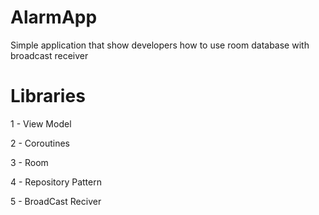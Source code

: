 # AlarmApp
Simple application that show developers how to use room database with broadcast receiver 


# Libraries

1 - View Model

2 - Coroutines

3 - Room

4 - Repository Pattern

5 - BroadCast Reciver

